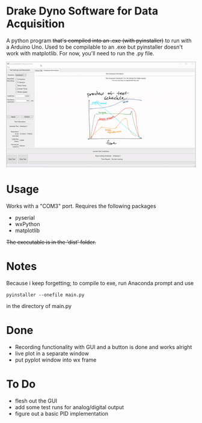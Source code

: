 Drake Dyno Software for Data Acquisition
=========================

A python program <del>that's compiled into an .exe (with pyinstaller)</del> to run with a Arduino Uno. Used to be compilable to an .exe but pyinstaller doesn't work with matplotlib. For now, you'll need to run the .py file. 

![Example](images/guitest.gif)

Usage
========

Works with a "COM3" port.
Requires the following packages 
- pyserial 
- wxPython
- matplotlib

<del>The executable is in the 'dist' folder.</del>

Notes
=========
Because i keep forgetting; to compile to exe, run Anaconda prompt and use

    pyinstaller --onefile main.py
    
in the directory of main.py

Done 
====================
- Recording functionality with GUI and a button is done and works alright
- live plot in a separate window
- put pyplot window into wx frame

To Do
======
- flesh out the GUI 
- add some test runs for analog/digital output
- figure out a basic PID implementation 
